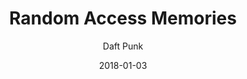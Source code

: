 ---
title: "Random Access Memories"
subtitle: "Daft Punk"
customForwardUrl: "https://www.youtube.com/watch?v=pSwUztIvlBc"
displayImg: "https://img.youtube.com/vi/pSwUztIvlBc/0.jpg"
date: "2018-01-03"
newTab: true 
---
